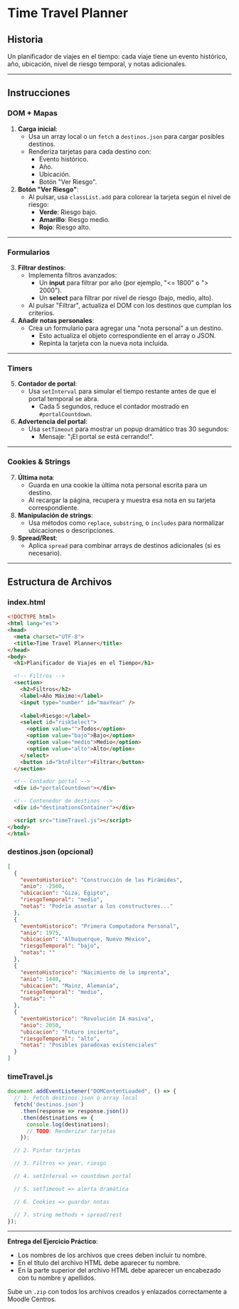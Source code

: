 # Time Travel Planner

## Historia
Un planificador de viajes en el tiempo: cada viaje tiene un evento histórico, año, ubicación, nivel de riesgo temporal, y notas adicionales.

---

## Instrucciones

### DOM + Mapas
1. **Carga inicial**:
   - Usa un array local o un `fetch` a `destinos.json` para cargar posibles destinos.
   - Renderiza tarjetas para cada destino con:
     - Evento histórico.
     - Año.
     - Ubicación.
     - Botón "Ver Riesgo".
2. **Botón "Ver Riesgo"**:
   - Al pulsar, usa `classList.add` para colorear la tarjeta según el nivel de riesgo:
     - **Verde**: Riesgo bajo.
     - **Amarillo**: Riesgo medio.
     - **Rojo**: Riesgo alto.

---

### Formularios
3. **Filtrar destinos**:
   - Implementa filtros avanzados:
     - Un **input** para filtrar por año (por ejemplo, "<= 1800" o "> 2000").
     - Un **select** para filtrar por nivel de riesgo (bajo, medio, alto).
   - Al pulsar "Filtrar", actualiza el DOM con los destinos que cumplan los criterios.
4. **Añadir notas personales**:
   - Crea un formulario para agregar una "nota personal" a un destino.
     - Esto actualiza el objeto correspondiente en el array o JSON.
     - Repinta la tarjeta con la nueva nota incluida.

---

### Timers
5. **Contador de portal**:
   - Usa `setInterval` para simular el tiempo restante antes de que el portal temporal se abra.
     - Cada 5 segundos, reduce el contador mostrado en `#portalCountdown`.
6. **Advertencia del portal**:
   - Usa `setTimeout` para mostrar un popup dramático tras 30 segundos:
     - Mensaje: "¡El portal se está cerrando!".

---

### Cookies & Strings
7. **Última nota**:
   - Guarda en una cookie la última nota personal escrita para un destino.
   - Al recargar la página, recupera y muestra esa nota en su tarjeta correspondiente.
8. **Manipulación de strings**:
   - Usa métodos como `replace`, `substring`, o `includes` para normalizar ubicaciones o descripciones.
9. **Spread/Rest**:
   - Aplica `spread` para combinar arrays de destinos adicionales (si es necesario).

---

## Estructura de Archivos

### index.html
```html
<!DOCTYPE html>
<html lang="es">
<head>
  <meta charset="UTF-8">
  <title>Time Travel Planner</title>
</head>
<body>
  <h1>Planificador de Viajes en el Tiempo</h1>

  <!-- Filtros -->
  <section>
    <h2>Filtros</h2>
    <label>Año Máximo:</label>
    <input type="number" id="maxYear" />
    
    <label>Riesgo:</label>
    <select id="riskSelect">
      <option value="">Todos</option>
      <option value="bajo">Bajo</option>
      <option value="medio">Medio</option>
      <option value="alto">Alto</option>
    </select>
    <button id="btnFilter">Filtrar</button>
  </section>

  <!-- Contador portal -->
  <div id="portalCountdown"></div>

  <!-- Contenedor de destinos -->
  <div id="destinationsContainer"></div>

  <script src="timeTravel.js"></script>
</body>
</html>
```

### destinos.json (opcional)
```json
[
  {
    "eventoHistorico": "Construcción de las Pirámides",
    "anio": -2560,
    "ubicacion": "Giza, Egipto",
    "riesgoTemporal": "medio",
    "notas": "Podría asustar a los constructores..."
  },
  {
    "eventoHistorico": "Primera Computadora Personal",
    "anio": 1975,
    "ubicacion": "Albuquerque, Nuevo México",
    "riesgoTemporal": "bajo",
    "notas": ""
  },
  {
    "eventoHistorico": "Nacimiento de la imprenta",
    "anio": 1440,
    "ubicacion": "Mainz, Alemania",
    "riesgoTemporal": "medio",
    "notas": ""
  },
  {
    "eventoHistorico": "Revolución IA masiva",
    "anio": 2050,
    "ubicacion": "Futuro incierto",
    "riesgoTemporal": "alto",
    "notas": "Posibles paradoxas existenciales"
  }
]
```

### timeTravel.js
```javascript
document.addEventListener("DOMContentLoaded", () => {
  // 1. Fetch destinos.json o array local
  fetch('destinos.json')
    .then(response => response.json())
    .then(destinations => {
      console.log(destinations);
      // TODO: Renderizar tarjetas
    });

  // 2. Pintar tarjetas

  // 3. Filtros => year, riesgo

  // 4. setInterval => countdown portal

  // 5. setTimeout => alerta dramática

  // 6. Cookies => guardar notas

  // 7. string methods + spread/rest
});
```

---

**Entrega del Ejercicio Práctico**:
- Los nombres de los archivos que crees deben incluir tu nombre.
- En el título del archivo HTML debe aparecer tu nombre.
- En la parte superior del archivo HTML debe aparecer un encabezado con tu nombre y apellidos.

Sube un `.zip` con todos los archivos creados y enlazados correctamente a Moodle Centros.
